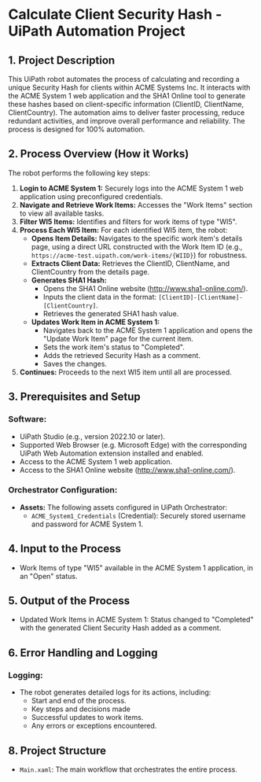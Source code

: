 # Calculate Client Security Hash - UiPath Automation Project

## 1. Project Description

This UiPath robot automates the process of calculating and recording a unique Security Hash for clients within ACME Systems Inc. It interacts with the ACME System 1 web application and the SHA1 Online tool to generate these hashes based on client-specific information (ClientID, ClientName, ClientCountry). The automation aims to deliver faster processing, reduce redundant activities, and improve overall performance and reliability. The process is designed for 100% automation.

## 2. Process Overview (How it Works)

The robot performs the following key steps:

1.  **Login to ACME System 1:** Securely logs into the ACME System 1 web application using preconfigured credentials.
2.  **Navigate and Retrieve Work Items:** Accesses the "Work Items" section to view all available tasks.
3.  **Filter WI5 Items:** Identifies and filters for work items of type "WI5".
4.  **Process Each WI5 Item:** For each identified WI5 item, the robot:
    * **Opens Item Details:** Navigates to the specific work item's details page, using a direct URL constructed with the Work Item ID (e.g., `https://acme-test.uipath.com/work-items/{WIID}`) for robustness.
    * **Extracts Client Data:** Retrieves the ClientID, ClientName, and ClientCountry from the details page.
    * **Generates SHA1 Hash:**
        * Opens the SHA1 Online website (http://www.sha1-online.com/).
        * Inputs the client data in the format: `[ClientID]-[ClientName]-[ClientCountry]`.
        * Retrieves the generated SHA1 hash value.
    * **Updates Work Item in ACME System 1:**
        * Navigates back to the ACME System 1 application and opens the "Update Work Item" page for the current item.
        * Sets the work item's status to "Completed".
        * Adds the retrieved Security Hash as a comment.
        * Saves the changes.
5.  **Continues:** Proceeds to the next WI5 item until all are processed.

## 3. Prerequisites and Setup

### Software:
* UiPath Studio (e.g., version 2022.10 or later).
* Supported Web Browser (e.g. Microsoft Edge) with the corresponding UiPath Web Automation extension installed and enabled.
* Access to the ACME System 1 web application.
* Access to the SHA1 Online website (http://www.sha1-online.com/).

### Orchestrator Configuration:
* **Assets:** The following assets configured in UiPath Orchestrator:
    * `ACME_System1_Credentials` (Credential): Securely stored username and password for ACME System 1.

## 4. Input to the Process

* Work Items of type "WI5" available in the ACME System 1 application, in an "Open" status.

## 5. Output of the Process

* Updated Work Items in ACME System 1: Status changed to "Completed" with the generated Client Security Hash added as a comment.


## 6. Error Handling and Logging
### Logging:
* The robot generates detailed logs for its actions, including:
    * Start and end of the process.
    * Key steps and decisions made
    * Successful updates to work items.
    * Any errors or exceptions encountered.

## 8. Project Structure

* `Main.xaml`: The main workflow that orchestrates the entire process.

